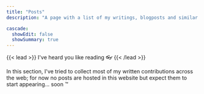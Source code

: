 ```yaml
---
title: "Posts"
description: "A page with a list of my writings, blogposts and similar."

cascade:
  showEdit: false
  showSummary: true
---
```


{{< lead >}}
I've heard you like reading 👓
{{< /lead >}}

In this section, I've tried to collect most of my written contributions across the web; for now no posts are hosted in this website but expect them to start appearing... soon :tm:
